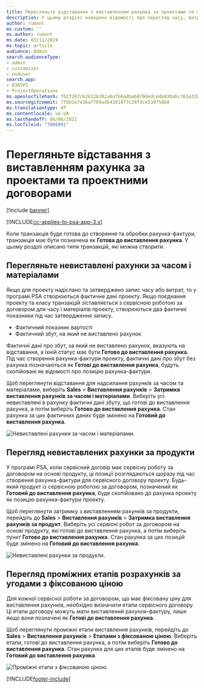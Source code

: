 ```yaml
---
title: Перегляньте відставання з виставленням рахунка за проектами та проектними договорами
description: У цьому розділі наведено відомості про перегляд часу, витрат і відставань у продуктах, а також способи їх позначення як готових до виставлення рахунка-фактури.
author: rumant
ms.custom: ''
ms.author: rumant
ms.date: 03/11/2019
ms.topic: article
audience: Admin
search.audienceType:
- admin
- customizer
- enduser
search.app:
- D365PS
- ProjectOperations
ms.openlocfilehash: fb2f267c626126302a6afb6adba6070dedce4b030abc761e32b23df174d49ecb
ms.sourcegitcommit: 7f8d1e7a16af769adb43d1877c28fdce53975db8
ms.translationtype: HT
ms.contentlocale: uk-UA
ms.lasthandoff: 08/06/2021
ms.locfileid: "7006991"
---
```

# <a name="review-the-invoicing-backlog-on-projects-and-project-contracts"></a>Перегляньте відставання з виставленням рахунка за проектами та проектними договорами

[!include [banner](../includes/psa-now-project-operations.md)]

[!INCLUDE[cc-applies-to-psa-app-3.x](../includes/cc-applies-to-psa-app-3x.md)]

Коли транзакція буде готова до створення та обробки рахунка-фактури, транзакція має бути позначена як **Готова до виставлення рахунка**. У цьому розділі описано типи транзакцій, які можна створити.

## <a name="review-the-time-and-material-billing-backlog"></a>Перегляньте невиставлені рахунки за часом і матеріалами

Якщо для проекту надіслано та затверджено запис часу або витрат, то у програмі PSA створюються фактичне дані проекту. Якщо поєднання проекту та класу транзакцій зіставляється з сервісною роботою за договором для часу і матеріалів проекту, створюються два фактичні показники під час затвердження запису.

- Фактичний показник вартості 
- Фактичний збут, на який не виставлено рахунок

Фактичні дані про збут, за який не виставлено рахунок, вказують на відставання, а їхній статус має бути **Готово до виставлення рахунка**. Під час створення рахунка-фактури проекту, фактичні дані про збут без рахунка позначаються як **Готові до виставлення рахунка**, будуть скопійовані як відомості про позицію рахунка-фактури.

Щоб переглянути відставання для надсилання рахунків за часом та матеріалами, виберіть **Sales** \> **Виставлення рахунків** \> **Затримка виставлення рахунків за часом і матеріалами**. Виберіть усі невиставлені в рахунку фактичні дані збуту, що готові до виставлення рахунка, а потім виберіть **Готово до виставлення рахунка**. Стан рахунка за цих фактичних даних буде змінено на **Готовий до виставлення рахунка**.

![Невиставлені рахунки за часом і матеріалами.](media/TMBacklog.png)

## <a name="review-the-product-billing-backlog"></a>Перегляд невиставлених рахунки за продукти

У програмі PSA, коли сервісний договір має сервісну роботу за договором на основі продукту, ці позиції розглядаються щоразу під час створення рахунка-фактури для сервісного договору проекту. Будь-який продукт із сервісною роботою за договором, позначений як **Готовий до виставлення рахунка**, буде скопійовано до рахунка проекту як позицію рахунка-фактури проекту.

Щоб переглянути затримку з виставленням рахунків за продукти, перейдіть до **Sales** \> **Виставлення рахунків** \> **Затримка виставлення рахунків за продукт**. Виберіть усі сервісні робот за договором на основі продукту, які готові до виставлення рахунка, а потім виберіть пункт **Готово до виставлення рахунка**. Стан рахунка за цих позицій буде змінено на **Готовий до виставлення рахунка**.

![Невиставлені рахунки за продукти.](media/ProductBacklog.png)

## <a name="review-billing-milestones-on-fixed-price-contracts"></a>Перегляд проміжних етапів розрахунків за угодами з фіксованою ціною

Для кожної сервісної роботи за договором, що має фіксовану ціну для виставлення рахунків, необхідно визначити етапи сервісного договору. Ці етапи договору можуть мати виставлений рахунок-фактуру, лише якщо вони позначені як **Готові до виставлення рахунка**. 

Щоб переглянути проміжні етапи виставлення рахунків, перейдіть до **Sales** \> **Виставлення рахунків** \> **Етапами з фіксованою ціною**. Виберіть етапи, готові до виставлення рахунка, а потім виберіть **Готово до виставлення рахунка**. Стан рахунка для цих етапів буде змінено на **Готовий до виставлення рахунка**.

![Проміжні етапи з фіксованою ціною.](media/FPBacklog.png)


[!INCLUDE[footer-include](../includes/footer-banner.md)]